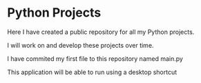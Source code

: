 # Python Projects

Here I have created a public repository for all my Python projects.

I will work on and develop these projects over time.

I have commited my first file to this repository named main.py

This application will be able to run using a desktop shortcut
